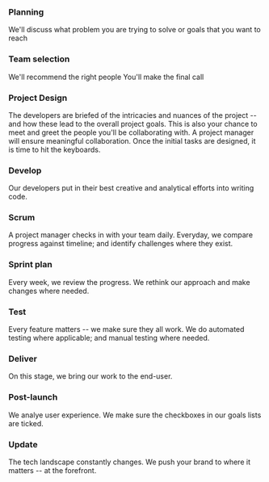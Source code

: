 ### Planning
We'll discuss what problem you are trying to solve or goals that you want to reach

### Team selection 
We'll recommend the right people
You'll make the final call

### Project Design
The developers are briefed of the intricacies and nuances of the project -- and how these lead to the overall project goals. This is also your chance to meet and greet the people you'll be collaborating with. A project manager will ensure meaningful collaboration. Once the initial tasks are designed, it is time to hit the keyboards.

### Develop
Our developers put in their best creative and analytical efforts into writing code.

### Scrum
A project manager checks in with your team daily. Everyday, we compare progress against timeline; and identify challenges where they exist.

### Sprint plan
Every week, we review the progress. We rethink our approach and make changes where needed. 

### Test
Every feature matters -- we make sure they all work. We do automated testing where applicable; and manual testing where needed. 

### Deliver
On this stage, we bring our work to the end-user. 

### Post-launch
We analye user experience. We make sure the checkboxes in our goals lists are ticked.

### Update
The tech landscape constantly changes. We push your brand to where it matters -- at the forefront. 
